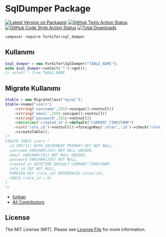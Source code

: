 # SqlDumper Package

[![Latest Version on Packagist](https://img.shields.io/packagist/v/furkifor/sql_dumper.svg?style=flat-square)](https://packagist.org/packages/furkifor/sql_dumper)
[![GitHub Tests Action Status](https://img.shields.io/github/workflow/status/furkifor/sql_dumper/run-tests?label=tests)](https://github.com/furkifor/sql_dumper/actions?query=workflow%3ATests+branch%3Amaster)
[![GitHub Code Style Action Status](https://img.shields.io/github/workflow/status/furkifor/sql_dumper/Check%20&%20fix%20styling?label=code%20style)](https://github.com/furkifor/sql_dumper/actions?query=workflow%3A"Check+%26+fix+styling"+branch%3Amaster)
[![Total Downloads](https://img.shields.io/packagist/dt/furkifor/sql_dumper.svg?style=flat-square)](https://packagist.org/packages/furkifor/sql_dumper)

```bash
composer require furkifor/sql_dumper
```

## Kullanımı

```php
$sql_dumper = new Furkifor\SqlDumper("TABLE_NAME");
echo $sql_dumper->select('*')->get();
// select * from TABLE_NAME 
```
## Migrate Kullanımı

```php
$table = new MigrateClass("mysql");
$table->name("users")
    ->string('username',255)->unique()->notnull()
    ->string('email',255)->unique()->notnull()
    ->string('password',255)->notnull()
    ->datetime('created_at')->default("CURRENT_TIMESTAMP")
    ->int('role_id')->notnull()->foreignKey('roles','id')->check("role_id>0")
    ->createTable();
/*
CREATE TABLE users (
  id INT(11) AUTO_INCREMENT PRIMARY KEY NOT NULL,
  username VARCHAR(255) NOT NULL UNIQUE,
  email VARCHAR(255) NOT NULL UNIQUE,
  password VARCHAR(255) NOT NULL,
  created_at DATETIME DEFAULT CURRENT_TIMESTAMP,
  role_id INT NOT NULL,
  FOREIGN KEY (role_id) REFERENCES roles(id),
  CHECK (role_id > 0)
)
*/
```


- [furkan](https://github.com/FurkiFor)
- [All Contributors](../../contributors)

## License

The MIT License (MIT). Please see [License File](LICENSE.md) for more information.
